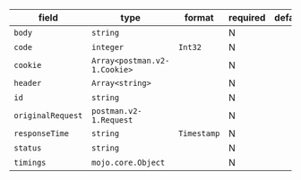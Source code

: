 | field | type | format | required | default | description |
|---|---|---|---|---|---|
| `body` | `string` |  | N |  |
| `code` | `integer` | `Int32` | N |  |
| `cookie` | `Array<postman.v2-1.Cookie>` |  | N |  |
| `header` | `Array<string>` |  | N |  |
| `id` | `string` |  | N |  |
| `originalRequest` | `postman.v2-1.Request` |  | N |  |  |
| `responseTime` | `string` | `Timestamp` | N |  |  |
| `status` | `string` |  | N |  |
| `timings` | `mojo.core.Object` |  | N |  | Object type |
